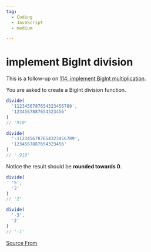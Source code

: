 ```yaml
---
tag:
  - Coding
  - JavaScript
  - medium

---
```

  
# implement BigInt division

This is a follow-up on [114\. implement BigInt multiplication](https://bigfrontend.dev/problem/implement-BigInt-multiplication).

You are asked to create a BigInt division function.

```js
divide(
  '1123456787654323456789', 
  '1234567887654323456'
)
// '910'

divide(
  '-1123456787654323456789', 
  '1234567887654323456'
)
// '-910'
```

Notice the result should be **rounded towards 0**.

```js
divide(
  '5', 
  '2'
)
// '2'

divide(
  '-3', 
  '2'
)
// '-1'
```


[Source From](https://bigfrontend.dev/problem/implement-BigInt-division)

  